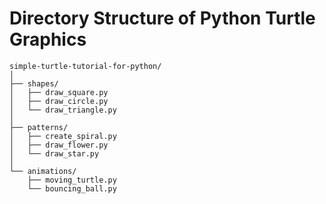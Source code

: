 # Directory Structure of Python Turtle Graphics

```
simple-turtle-tutorial-for-python/
│
├── shapes/
│   ├── draw_square.py
│   ├── draw_circle.py
│   └── draw_triangle.py
│
├── patterns/
│   ├── create_spiral.py
│   ├── draw_flower.py
│   └── draw_star.py
│
└── animations/
    ├── moving_turtle.py
    └── bouncing_ball.py

```
